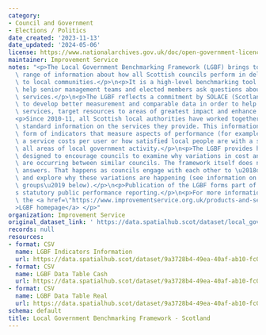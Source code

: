 ```yaml
---
category:
- Council and Government
- Elections / Politics
date_created: '2023-11-13'
date_updated: '2024-05-06'
license: https://www.nationalarchives.gov.uk/doc/open-government-licence/version/3/
maintainer: Improvement Service
notes: "<p>The Local Government Benchmarking Framework (LGBF) brings together a wide\
  \ range of information about how all Scottish councils perform in delivering services\
  \ to local communities.</p>\n<p>It is a high-level benchmarking tool designed to\
  \ help senior management teams and elected members ask questions about key council\
  \ services.</p>\n<p>The LGBF reflects a commitment by SOLACE (Scotland) and COSLA\
  \ to develop better measurement and comparable data in order to help councils improve\
  \ services, target resources to areas of greatest impact and enhance public accountability.</p>\n\
  <p>Since 2010-11, all Scottish local authorities have worked together to report\
  \ standard information on the services they provide. This information takes the\
  \ form of indicators that measure aspects of performance (for example, how much\
  \ a service costs per user or how satisfied local people are with a service) across\
  \ all areas of local government activity.</p>\n<p>The LGBF provides high-level information\
  \ designed to encourage councils to examine why variations in cost and performance\
  \ are occurring between similar councils. The framework itself does not supply the\
  \ answers. That happens as councils engage with each other to \u2018drill down\u2019\
  \ and explore why these variations are happening (see information on \u2018family\
  \ groups\u2019 below).</p>\n<p>Publication of the LGBF forms part of each council\u2019\
  s statutory public performance reporting.</p>\n<p>For more information please visit\
  \ the <a href=\"https://www.improvementservice.org.uk/products-and-services/performance-management-and-benchmarking/local-government-benchmarking-framework\"\
  >LGBF homepage</a> </p>"
organization: Improvement Service
original_dataset_link: ' https://data.spatialhub.scot/dataset/local_government_benchmarking_framework-is'
records: null
resources:
- format: CSV
  name: LGBF Indicators Information
  url: https://data.spatialhub.scot/dataset/9a3728b4-49ea-40af-ab10-fc0305bace84/resource/00845629-44d0-489e-8c5e-9f49ed6b19ce/download/indicators_information.csv
- format: CSV
  name: LGBF Data Table Cash
  url: https://data.spatialhub.scot/dataset/9a3728b4-49ea-40af-ab10-fc0305bace84/resource/77c2bc92-ad24-401c-8b53-2160cd12e287/download/lgbf_data_table_cash.csv
- format: CSV
  name: LGBF Data Table Real
  url: https://data.spatialhub.scot/dataset/9a3728b4-49ea-40af-ab10-fc0305bace84/resource/7ba35197-7ca7-4477-a38b-01fd4180466b/download/lgbf_data_table_real.csv
schema: default
title: Local Government Benchmarking Framework - Scotland
---
```

